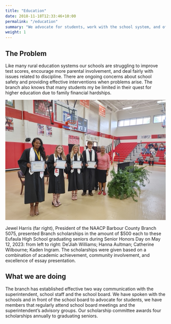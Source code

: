 ```yaml
---
title: "Education"
date: 2018-11-18T12:33:46+10:00
permalink: "/education"
summary: "We advocate for students, work with the school system, and offer an annual scholarship."
weight: 1
---
```


## The Problem

Like many rural education systems our schools are struggling to improve test scores, encourage more parental involvement, and deal fairly with issues related to discipline. There are ongoing concerns about school safety and providing effective interventions when problems arise. The branch also knows that many students my be limited in their quest for higher education due to family financial hardships.

<img src="/images/scholarship-recipients.jpg" alt="President Jewel Harris with scholarship recipients" class="image-with-caption">
<p class="image-caption">Jewel Harris (far right), President of the NAACP Barbour County Branch 5075, presented Branch scholarships in the amount of $500 each to these Eufaula High School graduating seniors during Senior Honors Day on May 12, 2023: from left to right: De’Jiah Williams; Hanna Aultman; Catherine Wilbourne; Kaden Ingram. The scholarships were given based on a combination of  academic achievement, community involvement, and excellence of essay presentation.</p>

## What we are doing 

The branch has established effective two way communication with the superintendent, school staff and the school board. We have spoken with the schools and in front of the school board to advocate for students, we have members that regularly attend school board meetings and the superintendent’s advisory groups. Our scholarship committee awards four scholarships annually to graduating seniors.
